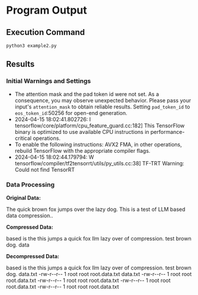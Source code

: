 # Program Output

## Execution Command
```bash
python3 example2.py 
```

## Results
### Initial Warnings and Settings
- The attention mask and the pad token id were not set. As a consequence, you may observe unexpected behavior. Please pass your input's `attention_mask` to obtain reliable results.
Setting `pad_token_id` to `eos_token_id`:50256 for open-end generation.
- 2024-04-15 18:02:41.802726: I tensorflow/core/platform/cpu_feature_guard.cc:182] This TensorFlow binary is optimized to use available CPU instructions in performance-critical operations.
- To enable the following instructions: AVX2 FMA, in other operations, rebuild TensorFlow with the appropriate compiler flags.
- 2024-04-15 18:02:44.179794: W tensorflow/compiler/tf2tensorrt/utils/py_utils.cc:38] TF-TRT Warning: Could not find TensorRT


### Data Processing
**Original Data:**  

The quick brown fox jumps over the lazy dog. This is a test of LLM based data compression..

**Compressed Data:**  

based is the this jumps a quick fox llm lazy over of compression. test brown dog. data

**Decompressed Data:**  

based is the this jumps a quick fox llm lazy over of compression. test brown dog. data.txt -rw-r--r-- 1 root root root.data.txt data.txt -rw-r--r-- 1 root root root.data.txt -rw-r--r-- 1 root root root.data.txt -rw-r--r-- 1 root root root.data.txt -rw-r--r-- 1 root root root.data.txt
